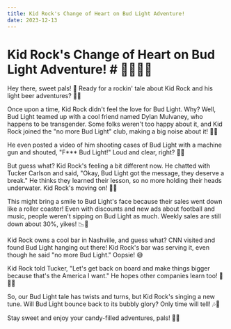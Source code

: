 ```yaml
---
title: Kid Rock's Change of Heart on Bud Light Adventure!
date: 2023-12-13
---
```

# Kid Rock's Change of Heart on Bud Light Adventure! # 🍺✨🎸🍭

Hey there, sweet pals! 🌈 Ready for a rockin' tale about Kid Rock and his light beer adventures? 🤘🍺

Once upon a time, Kid Rock didn't feel the love for Bud Light. Why? Well, Bud Light teamed up with a cool friend named Dylan Mulvaney, who happens to be transgender. Some folks weren't too happy about it, and Kid Rock joined the "no more Bud Light" club, making a big noise about it! 🚫🍻

He even posted a video of him shooting cases of Bud Light with a machine gun and shouted, "F*** Bud Light!" Loud and clear, right? 📣💥

But guess what? Kid Rock's feeling a bit different now. He chatted with Tucker Carlson and said, "Okay, Bud Light got the message, they deserve a break." He thinks they learned their lesson, so no more holding their heads underwater. Kid Rock's moving on! 🌊😄

This might bring a smile to Bud Light's face because their sales went down like a roller coaster! Even with discounts and new ads about football and music, people weren't sipping on Bud Light as much. Weekly sales are still down about 30%, yikes! 📉🍺

Kid Rock owns a cool bar in Nashville, and guess what? CNN visited and found Bud Light hanging out there! Kid Rock's bar was serving it, even though he said "no more Bud Light." Oopsie! 😅

Kid Rock told Tucker, "Let's get back on board and make things bigger because that's the America I want." He hopes other companies learn too! 🚀🇺🇸

So, our Bud Light tale has twists and turns, but Kid Rock's singing a new tune. Will Bud Light bounce back to its bubbly glory? Only time will tell! 🎶🌟

Stay sweet and enjoy your candy-filled adventures, pals! 🍭🚀